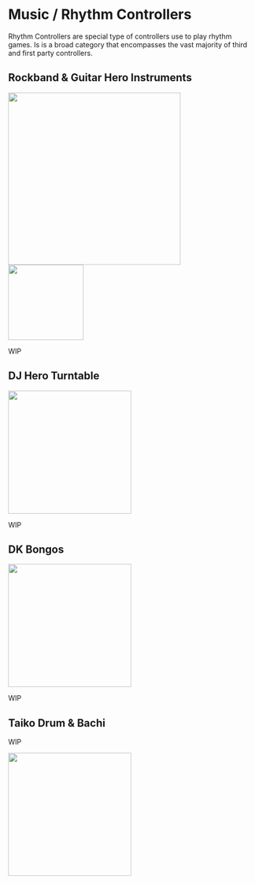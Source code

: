 # Music / Rhythm Controllers

Rhythm Controllers are special type of controllers use to play rhythm games.
Is is a broad category that encompasses the vast majority of third and first party controllers.


## Rockband & Guitar Hero Instruments
<img src="../../wiki_images/controllers/guitar-hero-guitars.png" width="350">
<img src="../../wiki_images/controllers/rockband-drums.png" width="153">

WIP

## DJ Hero Turntable

<img src="../../wiki_images/controllers/dj-hero-turntable.png" width="250">

WIP

## DK Bongos

<img src="../../wiki_images/controllers/dk-bongos.png" width="250">

WIP

## Taiko Drum & Bachi

WIP

<img src="../../wiki_images/controllers/taiko-drum-bachi.png" width="250">

